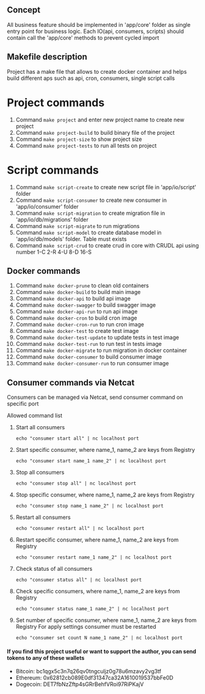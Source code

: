 ## Concept
All business feature should be implemented in 'app/core' folder as single entry point for business logic.
Each IO(api, consumers, scripts) should contain call the 'app/core' methods to prevent cycled import

## Makefile description
Project has a make file that allows to create docker container and helps build different aps such as
api, cron, consumers, single script calls

# Project commands
1. Command ```make project``` and enter new project name to create new project
2. Command ```make project-build``` to build binary file of the project
3. Command ```make project-size``` to show project size
4. Command ```make project-tests``` to run all tests on project

# Script commands
1. Command ```make script-create``` to create new script file in 'app/io/script' folder
2. Command ```make script-consumer``` to create new consumer in 'app/io/consumer' folder
3. Command ```make script-migration``` to create migration file in 'app/io/db/migrations' folder
4. Command ```make script-migrate``` to run migrations
5. Command ```make script-model``` to create database model in 'app/io/db/models' folder. Table must exists
5. Command ```make script-crud``` to create crud in core with CRUDL api using number 1-C 2-R 4-U 8-D 16-S

## Docker commands
1. Command ```make docker-prune``` to clean old containers
2. Command ```make docker-build``` to build main image
3. Command ```make docker-api``` to build api image
4. Command ```make docker-swagger``` to build swagger image
5. Command ```make docker-api-run``` to run api image
6. Command ```make docker-cron``` to build cron image
6. Command ```make docker-cron-run``` to run cron image
7. Command ```make docker-test``` to create test image
8. Command ```make docker-test-update``` to update tests in test image
9. Command ```make docker-test-run``` to run test in tests image
10. Command ```make docker-migrate``` to run migration in docker container
11. Command ```make docker-consumer``` to build consumer image
12. Command ```make docker-consumer-run``` to run consumer image

## Consumer commands via Netcat
Consumers can be managed via Netcat, send consumer command on specific port

Allowed command list

1. Start all consumers
    ```
    echo "consumer start all" | nc localhost port
    ```
2. Start specific consumer, where name_1, name_2 are keys from Registry
    ```
    echo "consumer start name_1 name_2" | nc localhost port
    ```
3. Stop all consumers
    ```
    echo "consumer stop all" | nc localhost port
    ```
4. Stop specific consumer, where name_1, name_2 are keys from Registry
    ```
    echo "consumer stop name_1 name_2" | nc localhost port
    ```
5. Restart all consumers
    ```
    echo "consumer restart all" | nc localhost port
    ```
6. Restart specific consumer, where name_1, name_2 are keys from Registry
    ```
    echo "consumer restart name_1 name_2" | nc localhost port
    ```
7. Check status of all consumers
    ```
    echo "consumer status all" | nc localhost port
    ```
8. Check specific consumers, where name_1, name_2 are keys from Registry
     ```
     echo "consumer status name_1 name_2" | nc localhost port
     ```
9. Set number of specific consumer, where name_1, name_2 are keys from Registry
   For apply settings consumer must be restarted
     ```
     echo "consumer set count N name_1 name_2" | nc localhost port
     ```
   
#### If you find this project useful or want to support the author, you can send tokens to any of these wallets
- Bitcoin: bc1qgx5c3n7q26qv0tngculjz0g78u6mzavy2vg3tf
- Ethereum: 0x62812cb089E0df31347ca32A1610019537bbFe0D
- Dogecoin: DET7fbNzZftp4sGRrBehfVRoi97RiPKajV